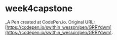 # week4capstone
 _A Pen created at CodePen.io. Original URL: [https://codepen.io/swithin_wesson/pen/GRRYdwm](https://codepen.io/swithin_wesson/pen/GRRYdwm).

 